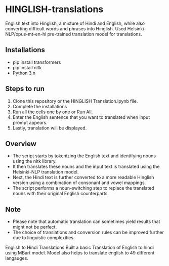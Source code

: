 # HINGLISH-translations

English text into Hinglish, a mixture of Hindi and English, while also converting difficult words and phrases into Hinglish. Used Helsinki-NLP/opus-mt-en-hi pre-trained translation model for translations.

## Installations
* pip install transformers
* pip install nltk
* Python 3.n

## Steps to run
1. Clone this repository or the HINGLISH Translation.ipynb file.
2. Complete the installations
3. Run all the cells one by one or Run All.
4. Enter the English sentence that you want to translated when input prompt appears.
5. Lastly, translation will be displayed.

## Overview
* The script starts by tokenizing the English text and identifying nouns using the nltk library.
* It then translates these nouns and the input text is translated using the Helsinki-NLP translation model.
* Next, the Hindi text is further converted to a more readable Hinglish version using a combination of consonant and vowel mappings.
* The script performs a noun-switching step to replace the translated nouns with their original English counterparts.

## Note
* Please note that automatic translation can sometimes yield results that might not be perfect.
* The choice of translations and conversion rules can be improved further due to linguistic complexities.



English to Hindi Translations
Built a basic Translation of English to hindi using MBart model. Model also helps to translate english to 49 different langauges.
